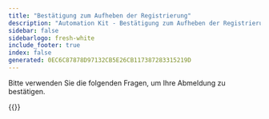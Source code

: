```yaml
---
title: "Bestätigung zum Aufheben der Registrierung"
description: "Automation Kit - Bestätigung zum Aufheben der Registrierung während der Bürozeiten"
sidebar: false
sidebarlogo: fresh-white
include_footer: true
index: false
generated: 0EC6C87878D97132CB5E26CB117387283315219D
---
```


Bitte verwenden Sie die folgenden Fragen, um Ihre Abmeldung zu bestätigen.

{{<questions name="/content/de/office-hours/unregister-confirm.json" completed="Vielen Dank für das Ausfüllen der Abmeldebestätigung" shownavigationbuttons="false" locale="de">}}

